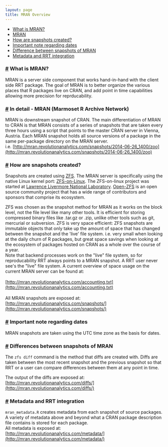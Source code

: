 ```yaml
---
layout: page
title: MRAN Overview
---
```


* [What is MRAN?](#whatismran)
* [MRAN](#indetail)
* [How are snapshots created?](#snapshots)
* [Important note regarding dates](#dates)
* [Difference between snapshots of MRAN](#diffsnaps)
* [Metadata and RRT integration](#metadatarrt)

### <a href="#whatismran" name="whatismran">#</a> What is MRAN?
MRAN is a server side component that works hand-in-hand with the client side
RRT package.
The goal of MRAN is to better organize the various places that R packages
live on CRAN, and add point in time capabilities allowing more precision for reprducability.

### <a href="#indetail" name="indetail">#</a> In detail - MRAN (Marmoset R Archive Network)
MRAN is downstream snapshot of CRAN. The main differentiation of MRAN to CRAN
is that MRAN consists of a series of snapshots that are taken every three
hours using a script that points to the master CRAN server in Vienna, Austria.
Each MRAN snapshot holds all source versions of a package in the same
per-package directory on the MRAN server.  
i.e. [http://mran.revolutionanalytics.com/snapshots/2014-06-26_1400/zoo](http://mran.revolutionanalytics.com/snapshots/2014-06-26_1400/zoo)

### <a href="#snapshots" name="snapshots">#</a> How are snapshots created?
Snapshots are created using [ZFS](http://open-zfs.org/wiki/Main_Page).
The MRAN server is specifically using the native Linux kernel port: [ZFS-on-Linux](http://zfsonlinux.org/).
The ZFS-on-linux project was started at [Lawrence Livermore National Laboratory](https://www.llnl.gov/).
[Open-ZFS](http://open-zfs.org/wiki/Main_Page) is an open source community project that 
has a wide range of contributors and sponsors that comprise its ecosystem.

ZFS was chosen as the snapshot method for MRAN as it works on the block level,
not the file level like many other tools. It is efficient for storing compressed binary
files like .tar.gz or .zip, unlike other tools such as git, mercurial or subversion.
ZFS is very space efficient: ZFS snapshots are immutable objects that only take up the amount of
space that has changed between the snapshot and the 'live' file system. i.e.
very small when looking at the daily churn of R packages, but great space
savings when looking at the ecosystem of packages hosted on CRAN as a whole
over the course of a year.  
Note that backend processes work on the "live" file system, so for reproducability RRT always 
points to a MRAN snapshot. A RRT user never see's the "live" file system.
A current overview of space usage on the current MRAN server can be found at:  
<br/>
[http://mran.revolutionanalytics.com/accounting.txt](http://mran.revolutionanalytics.com/accounting.txt)  
<br/>
All MRAN snapshots are exposed at:  
[http://mran.revolutionanalytics.com/snapshots/](http://mran.revolutionanalytics.com/snapshots/)


### <a href="#dates" name="dates">#</a> Important note regarding dates
MRAN snapshots are taken using the UTC time zone as the basis for dates.


### <a href="#diffsnaps" name="diffsnaps">#</a> Differences between snapshots of MRAN

The `zfs diff` command is the method that diffs are created with.
Diffs are taken between the most recent snapshot and the previous
snapshot so that RRT or a user can compare differences between them
at any point in time.

The output of the diffs are exposed at:  
[http://mran.revolutionanalytics.com/diffs/](http://mran.revolutionanalytics.com/diffs/)

### <a href="#metadatarrt" name="metadatarrt">#</a> Metadata and RRT integration

`mran_metadata.R` creates metadata from each snapshot of source packages.
A variety of metadata above and beyond what a CRAN package description file contains is stored for each package.  
All metadata is exposed at:  
[http://mran.revolutionanalytics.com/metadata/](http://mran.revolutionanalytics.com/metadata/)
